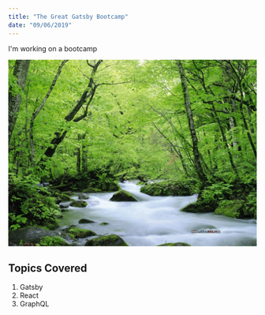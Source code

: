 ```yaml
---
title: "The Great Gatsby Bootcamp"
date: "09/06/2019"
---
```


I'm working on a bootcamp

![Nature](./download.jpeg)

## Topics Covered

1. Gatsby
2. React
3. GraphQL